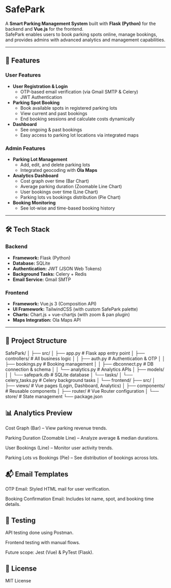 # SafePark

A **Smart Parking Management System** built with **Flask (Python)** for the backend and **Vue.js** for the frontend.  
SafePark enables users to book parking spots online, manage bookings, and provides admins with advanced analytics and management capabilities.

---

## 🚀 Features

### User Features
- **User Registration & Login**
  - OTP-based email verification (via Gmail SMTP & Celery)
  - JWT Authentication
- **Parking Spot Booking**
  - Book available spots in registered parking lots
  - View current and past bookings
  - End booking sessions and calculate costs dynamically
- **Dashboard**
  - See ongoing & past bookings
  - Easy access to parking lot locations via integrated maps

### Admin Features
- **Parking Lot Management**
  - Add, edit, and delete parking lots
  - Integrated geocoding with **Ola Maps**
- **Analytics Dashboard**
  - Cost graph over time (Bar Chart)
  - Average parking duration (Zoomable Line Chart)
  - User bookings over time (Line Chart)
  - Parking lots vs bookings distribution (Pie Chart)
- **Booking Monitoring**
  - See lot-wise and time-based booking history

---

## 🛠 Tech Stack

### Backend
- **Framework:** Flask (Python)
- **Database:** SQLite
- **Authentication:** JWT (JSON Web Tokens)
- **Background Tasks:** Celery + Redis
- **Email Service:** Gmail SMTP

### Frontend
- **Framework:** Vue.js 3 (Composition API)
- **UI Framework:** TailwindCSS (with custom SafePark palette)
- **Charts:** Chart.js + vue-chartjs (with zoom & pan plugin)
- **Maps Integration:** Ola Maps API

---

## 📂 Project Structure
SafePark/
│
├── src/
│ ├── app.py # Flask app entry point
│ ├── controllers/ # All business logic
│ │ ├── auth.py # Authentication & OTP
│ │ ├── bookings.py # Booking management
│ │ ├── dbconnect.py # DB connection & schema
│ │ └── analytics.py # Analytics APIs
│ ├── models/
│ │ └── safepark.db # SQLite database
│ └── tasks/
│ └── celery_tasks.py # Celery background tasks
│
└── frontend/
├── src/
│ ├── views/ # Vue pages (Login, Dashboard, Analytics)
│ ├── components/ # Reusable components
│ ├── router/ # Vue Router configuration
│ └── store/ # State management
└── package.json

## 📊 Analytics Preview
Cost Graph (Bar) – View parking revenue trends.

Parking Duration (Zoomable Line) – Analyze average & median durations.

User Bookings (Line) – Monitor user activity trends.

Parking Lots vs Bookings (Pie) – See distribution of bookings across lots.

## 📬 Email Templates
OTP Email: Styled HTML mail for user verification.

Booking Confirmation Email: Includes lot name, spot, and booking time details.

## 🧪 Testing
API testing done using Postman.

Frontend testing with manual flows.

Future scope: Jest (Vue) & PyTest (Flask).

## 📄 License
MIT License
